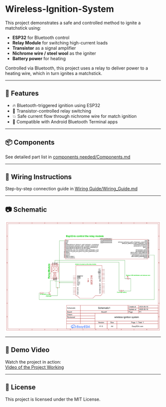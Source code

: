 
# Wireless-Ignition-System

This project demonstrates a safe and controlled method to ignite a matchstick using:
- **ESP32** for Bluetooth control
- **Relay Module** for switching high-current loads
- **Transistor** as a signal amplifier
- **Nichrome wire / steel wool** as the igniter
- **Battery power** for heating

Controlled via Bluetooth, this project uses a relay to deliver power to a heating wire, which in turn ignites a matchstick.

---


## 🚀 Features
- 🔥 Bluetooth-triggered ignition using ESP32
- 🧠 Transistor-controlled relay switching
- 💥 Safe current flow through nichrome wire for match ignition
- 📱 Compatible with Android Bluetooth Terminal apps

---

## 📦 Components
See detailed part list in [components needed/Components.md](components%20needed/Components.md)

---

## 🧰 Wiring Instructions
Step-by-step connection guide in [Wiring Guide/Wiring_Guide.md](Wiring%20Guide/Wiring_Guide.md)

---

## 📷 Schematic
[![Schematic](Schematic/Wireless_ignition_system.png)](Schematic/Wireless_ignition_system.png)



---

## 🎥 Demo Video
Watch the project in action:  
[Video of the Project Working](video%20of%20the%20project%20working/Ignition_System_Working.mp4)

---

## 📜 License
This project is licensed under the MIT License.



